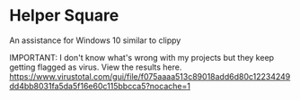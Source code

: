 # Helper Square
An assistance for Windows 10 similar to clippy

IMPORTANT:
I don't know what's wrong with my projects but they keep getting flagged as virus. View the results here.
https://www.virustotal.com/gui/file/f075aaaa513c89018add6d80c12234249dd4bb8031fa5da5f16e60c115bbcca5?nocache=1
